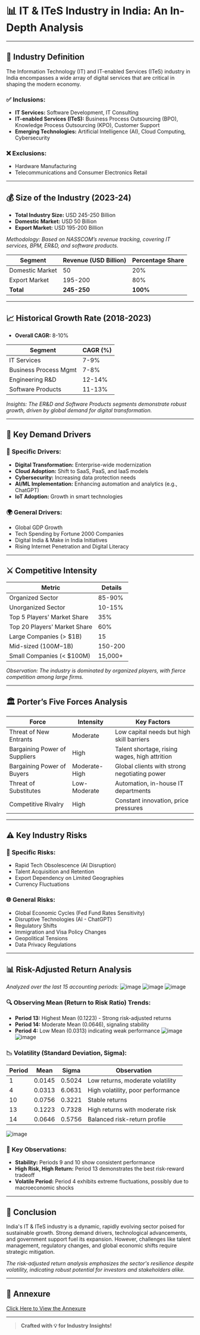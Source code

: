 # 📊 **IT & ITeS Industry in India: An In-Depth Analysis**

---

## 🏢 **Industry Definition**
The Information Technology (IT) and IT-enabled Services (ITeS) industry in India encompasses a wide array of digital services that are critical in shaping the modern economy.

### ✅ **Inclusions:**
- **IT Services:** Software Development, IT Consulting
- **IT-enabled Services (ITeS):** Business Process Outsourcing (BPO), Knowledge Process Outsourcing (KPO), Customer Support
- **Emerging Technologies:** Artificial Intelligence (AI), Cloud Computing, Cybersecurity

### ❌ **Exclusions:**
- Hardware Manufacturing
- Telecommunications and Consumer Electronics Retail

---

## 💰 **Size of the Industry (2023-24)**
- **Total Industry Size:** USD 245-250 Billion
- **Domestic Market:** USD 50 Billion
- **Export Market:** USD 195-200 Billion

_Methodology: Based on NASSCOM’s revenue tracking, covering IT services, BPM, ER&D, and software products._

| **Segment**        | **Revenue (USD Billion)** | **Percentage Share** |
|--------------------|---------------------------|----------------------|
| Domestic Market    | 50                        | 20%                  |
| Export Market      | 195-200                   | 80%                  |
| **Total**          | **245-250**               | **100%**             |

---

## 📈 **Historical Growth Rate (2018-2023)**
- **Overall CAGR:** 8-10%

| **Segment**              | **CAGR (%)** |
|---------------------------|--------------|
| IT Services               | 7-9%        |
| Business Process Mgmt     | 7-8%        |
| Engineering R&D           | 12-14%      |
| Software Products         | 11-13%      |

_Insights: The ER&D and Software Products segments demonstrate robust growth, driven by global demand for digital transformation._

---

## 🚀 **Key Demand Drivers**

### 🎯 **Specific Drivers:**
- **Digital Transformation:** Enterprise-wide modernization
- **Cloud Adoption:** Shift to SaaS, PaaS, and IaaS models
- **Cybersecurity:** Increasing data protection needs
- **AI/ML Implementation:** Enhancing automation and analytics (e.g., ChatGPT)
- **IoT Adoption:** Growth in smart technologies

### 🌍 **General Drivers:**
- Global GDP Growth
- Tech Spending by Fortune 2000 Companies
- Digital India & Make in India Initiatives
- Rising Internet Penetration and Digital Literacy

---

## ⚔️ **Competitive Intensity**

| **Metric**                    | **Details**         |
|-------------------------------|---------------------|
| Organized Sector              | 85-90%              |
| Unorganized Sector            | 10-15%              |
| Top 5 Players' Market Share   | 35%                 |
| Top 20 Players' Market Share  | 60%                 |
| Large Companies (> $1B)       | 15                  |
| Mid-sized ($100M-$1B)         | 150-200             |
| Small Companies (< $100M)     | 15,000+             |

_Observation: The industry is dominated by organized players, with fierce competition among large firms._

---

## 🏛️ **Porter’s Five Forces Analysis**

| **Force**                     | **Intensity**      | **Key Factors**                                      |
|-------------------------------|--------------------|----------------------------------------------------|
| Threat of New Entrants        | Moderate           | Low capital needs but high skill barriers          |
| Bargaining Power of Suppliers | High               | Talent shortage, rising wages, high attrition      |
| Bargaining Power of Buyers    | Moderate-High      | Global clients with strong negotiating power       |
| Threat of Substitutes         | Low-Moderate       | Automation, in-house IT departments                |
| Competitive Rivalry           | High               | Constant innovation, price pressures               |

---

## ⚠️ **Key Industry Risks**

### 🎯 **Specific Risks:**
- Rapid Tech Obsolescence (AI Disruption)
- Talent Acquisition and Retention
- Export Dependency on Limited Geographies
- Currency Fluctuations

### 🌐 **General Risks:**
- Global Economic Cycles (Fed Fund Rates Sensitivity)
- Disruptive Technologies (AI - ChatGPT)
- Regulatory Shifts
- Immigration and Visa Policy Changes
- Geopolitical Tensions
- Data Privacy Regulations

---

## 📊 **Risk-Adjusted Return Analysis**
_Analyzed over the last 15 accounting periods:_
![image](https://github.com/user-attachments/assets/c3467e43-b633-4501-ba01-7c49fd7cf9d3)
![image](https://github.com/user-attachments/assets/fcdf6dbb-6271-492f-95b1-7eca227078ec)
![image](https://github.com/user-attachments/assets/8d043727-f867-4cc7-964a-c3023ca5722d)

### 🔍 **Observing Mean (Return to Risk Ratio) Trends:**
- **Period 13:** Highest Mean (0.1223) - Strong risk-adjusted returns
- **Period 14:** Moderate Mean (0.0646), signaling stability
- **Period 4:** Low Mean (0.0313) indicating weak performance
![image](https://github.com/user-attachments/assets/8690b39b-7d19-4f76-b7f5-4fc2ffdf3670)
![image](https://github.com/user-attachments/assets/c5b91a80-80a7-49a3-bcb8-f36349397f72)


### 📉 **Volatility (Standard Deviation, Sigma):**

| **Period** | **Mean** | **Sigma** | **Observation**                      |
|------------|----------|-----------|------------------------------------|
| 1          | 0.0145   | 0.5024    | Low returns, moderate volatility   |
| 4          | 0.0313   | 6.0631    | High volatility, poor performance  |
| 10         | 0.0756   | 0.3221    | Stable returns                     |
| 13         | 0.1223   | 0.7328    | High returns with moderate risk    |
| 14         | 0.0646   | 0.5756    | Balanced risk-return profile       |
![image](https://github.com/user-attachments/assets/928aac38-27ff-4d1c-9b4a-d5ea836e52e2)

### 🌟 **Key Observations:**
- **Stability:** Periods 9 and 10 show consistent performance
- **High Risk, High Return:** Period 13 demonstrates the best risk-reward tradeoff
- **Volatile Period:** Period 4 exhibits extreme fluctuations, possibly due to macroeconomic shocks

---

## 📝 **Conclusion**
India's IT & ITeS industry is a dynamic, rapidly evolving sector poised for sustainable growth. Strong demand drivers, technological advancements, and government support fuel its expansion. However, challenges like talent management, regulatory changes, and global economic shifts require strategic mitigation.

_The risk-adjusted return analysis emphasizes the sector's resilience despite volatility, indicating robust potential for investors and stakeholders alike._

---

## 📎 **Annexure**
[Click Here to View the Annexure](https://1drv.ms/x/c/6315d803a0960de6/EXlV-uCYAG5AqWbq3SC9xWABibNp8qNNaRmquqv-plhpqQ?e=sZJ777)

---

> **Crafted with 💡 for Industry Insights!**

